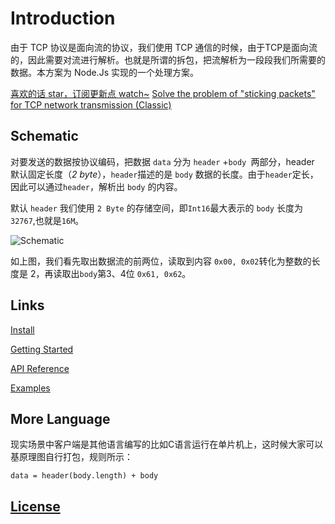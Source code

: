 # Introduction

由于 TCP 协议是面向流的协议，我们使用 TCP 通信的时候，由于TCP是面向流的，因此需要对流进行解析。也就是所谓的拆包，把流解析为一段段我们所需要的数据。本方案为 Node.Js 实现的一个处理方案。

[喜欢的话 star，订阅更新点 watch~](https://github.com/lvgithub/stick)
[Solve the problem of "sticking packets" for TCP network transmission (Classic)](https://topic.alibabacloud.com/a/solve-the-problem-font-colorredoffont-quotsticking-font-colorredpacketsfontquot-for-tcp-network-transmission-classic_8_8_31915399.html)
## Schematic

对要发送的数据按协议编码，把数据 `data` 分为 `header` +`body `两部分，header 默认固定长度（_2 byte_），`header`描述的是 `body` 数据的长度。由于`header`定长，因此可以通过`header`，解析出 `body` 的内容。

默认 `header` 我们使用 `2 Byte` 的存储空间，即`Int16`最大表示的 `body` 长度为 `32767`,也就是`16M`。

![Schematic](http://ipic.lightnp.com/schematic.png)

如上图，我们看先取出数据流的前两位，读取到内容 `0x00, 0x02`转化为整数的长度是 2，再读取出`body`第3、4位 `0x61, 0x62`。

## Links

[Install](https://www.npmjs.com/package/@lvgithub/stick)

[Getting Started](https://github.com/lvgithub/stick/blob/master/docs/GettingStarted.md)

[API Reference](https://github.com/lvgithub/stick/blob/master/docs/API.md)

[Examples](https://github.com/lvgithub/stick/blob/master/examples/readme.md)



## More Language

现实场景中客户端是其他语言编写的比如C语言运行在单片机上，这时候大家可以基原理图自行打包，规则所示：

```shell
data = header(body.length) + body
```

## [License](http://opensource.org/licenses/MIT)
